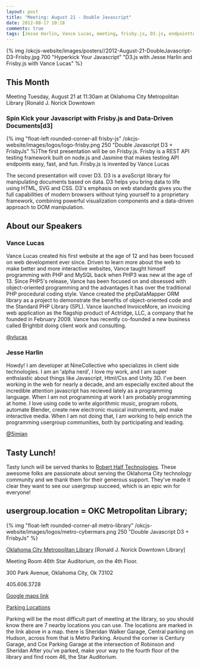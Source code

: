 ```yaml
---
layout: post
title: "Meeting: August 21 - Double Javascript"
date: 2012-08-17 10:18
comments: true
tags: [Jesse Harlin, Vance Lucas, meeting, frisby.js, D3.js, endpointtesting, visualization, dataviz]
---
```



{% img  /okcjs-website/images/posters//2012-August-21-DoubleJavascript-D3-Frisby.jpg  700 "Hyperkick Your Javascript" "D3.js with Jesse Harlin and Frisby.js with Vance Lucas" %}


## This Month

Meeting Tuesday, August 21 at 11:30am at Oklahoma City Metropolitan Library [Ronald J. Norick Downtown 

### Spin Kick your Javascript with Frisby.js and Data-Driven Documents[d3] 


{% img "float-left rounded-corner-all frisby-js" /okcjs-website/images/logos/logo-frisby.png 250 "Double Javascript D3 + FrisbyJs" %}The first presentation will be on Frisby.js. Frisby is a REST API testing framework built on node.js and Jasmine that makes testing API endpoints easy, fast, and fun.  Frisby.js is invented by Vance Lucas


The second presentation will cover D3. D3 is a avaScript library for manipulating documents based on data. D3 helps you bring data to life using HTML, SVG and CSS. D3's emphasis on web standards gives you the full capabilities of modern browsers without tying yourself to a proprietary framework, combining powerful visualization components and a data-driven approach to DOM manipulation.

<!-- more -->

## About our Speakers

### Vance Lucas

Vance Lucas created his first website at the age of 12 and has been focused on web development ever since. Driven to learn more about the web to make better and more interactive websites, Vance taught himself programming with PHP and MySQL back when PHP3 was new at the age of 13. Since PHP5's release, Vance has been focused on and obsessed with object-oriented programming and the advantages it has over the traditional PHP procedural coding style. Vance created the phpDataMapper ORM library as a project to demonstrate the benefits of object-oriented code and the Standard PHP Library (SPL). Vance launched InvoiceMore, an invoicing web application as the flagship product of Actridge, LLC, a company that he founded in February 2009. Vance has recently co-founded a new business called Brightbit doing client work and consulting.

[@vlucas](http://twitter.com/vlucas)

### Jesse Harlin

Howdy! I am developer at NineCollective who specializes in client side technologies. I am an 'alpha nerd', I love my work, and I am super enthsiastic about things like Javascript, Html/Css and Unity 3D. I've been working in the web for nearly a decade, and am especially excited about the incredible attention javascript has recieved lately as a programming language. When I am not programming at work I am probably programming at home. I love using code to write algorithmic music, program robots, automate Blender, create new electronic musical instruments, and make interactive media. When I am not doing that, I am working to help enrich the programming usergroup communities, both by participating and leading.

[@5imian](http://twitter.com/5imian)

## Tasty Lunch!

Tasty lunch will be served thanks to [Robert Half Technologies](http://www.roberthalftechnology.com/). These awesome folks are passionate about serving the Oklahoma City technology community and we thank them for their generous support. They've made it clear they want to see our usergroup succeed, which is an epic win for everyone!

## usergroup.location = OKC Metropolitan Library;
{% img "float-left rounded-corner-all metro-library" /okcjs-website/images/logos/metro-cybermars.png 250 "Double Javascript D3 + FrisbyJs" %}

[Oklahoma City Metropolitan Library](http://www.mls.lib.ok.us/) [Ronald J. Norick Downtown Library]

Meeting Room 46th Star Auditorium, on the 4th Floor.

300 Park Avenue,
Oklahoma City, Ok 73102

405.606.3728


 
[Google maps link](https://maps.google.com/maps?q=Oklahoma+City+Metropolitan+Library+300+Park+Avenue,+Oklahoma+City,+Ok+73102+405.606.3728&hl=en&sll=35.309049,-98.716558&sspn=8.907145,7.218018&hq=Oklahoma+City+Metropolitan+Library+300+Park+Avenue,+Oklahoma+City,+Ok+73102+405.606.3728&t=m&z=7)

[Parking Locations](http://www.mls.lib.ok.us/mls/mls_library/dn_parking.pdf)

Parking will be the most difficult part of meeting at the library, so you should know there are 7 nearby locations you can use. The locations are marked in the link above in a map. there is
Sheridan Walker Garage, Central parking on Hudson, across from that is Metro Parking.
Around the corner is Century Garage, and Cox Parking Garage at the intersection of Robinson and Sheridan
After you've parked, make your way to the fourth floor of the library and find room 46, the Star Auditorium.




